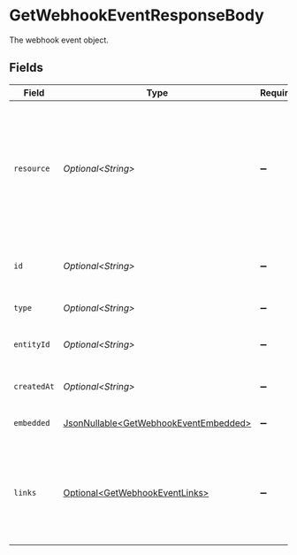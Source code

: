 # GetWebhookEventResponseBody

The webhook event object.


## Fields

| Field                                                                                                             | Type                                                                                                              | Required                                                                                                          | Description                                                                                                       | Example                                                                                                           |
| ----------------------------------------------------------------------------------------------------------------- | ----------------------------------------------------------------------------------------------------------------- | ----------------------------------------------------------------------------------------------------------------- | ----------------------------------------------------------------------------------------------------------------- | ----------------------------------------------------------------------------------------------------------------- |
| `resource`                                                                                                        | *Optional\<String>*                                                                                               | :heavy_minus_sign:                                                                                                | Indicates the response contains a webhook event object. Will always contain the string `event` for this endpoint. |                                                                                                                   |
| `id`                                                                                                              | *Optional\<String>*                                                                                               | :heavy_minus_sign:                                                                                                | The identifier uniquely referring to this event.                                                                  | event_GvJ8WHrp5isUdRub9CJyH                                                                                       |
| `type`                                                                                                            | *Optional\<String>*                                                                                               | :heavy_minus_sign:                                                                                                | The event's type.                                                                                                 | payment-link.paid                                                                                                 |
| `entityId`                                                                                                        | *Optional\<String>*                                                                                               | :heavy_minus_sign:                                                                                                | The entity token that triggered the event                                                                         | pl_qng5gbbv8NAZ5gpM5ZYgx                                                                                          |
| `createdAt`                                                                                                       | *Optional\<String>*                                                                                               | :heavy_minus_sign:                                                                                                | The event's date time of creation.                                                                                | 2024-06-10T14:23:45Z                                                                                              |
| `embedded`                                                                                                        | [JsonNullable\<GetWebhookEventEmbedded>](../../models/operations/GetWebhookEventEmbedded.md)                      | :heavy_minus_sign:                                                                                                | Full payload of the event.                                                                                        |                                                                                                                   |
| `links`                                                                                                           | [Optional\<GetWebhookEventLinks>](../../models/operations/GetWebhookEventLinks.md)                                | :heavy_minus_sign:                                                                                                | An object with several relevant URLs. Every URL object will contain an `href` and a `type` field.                 |                                                                                                                   |